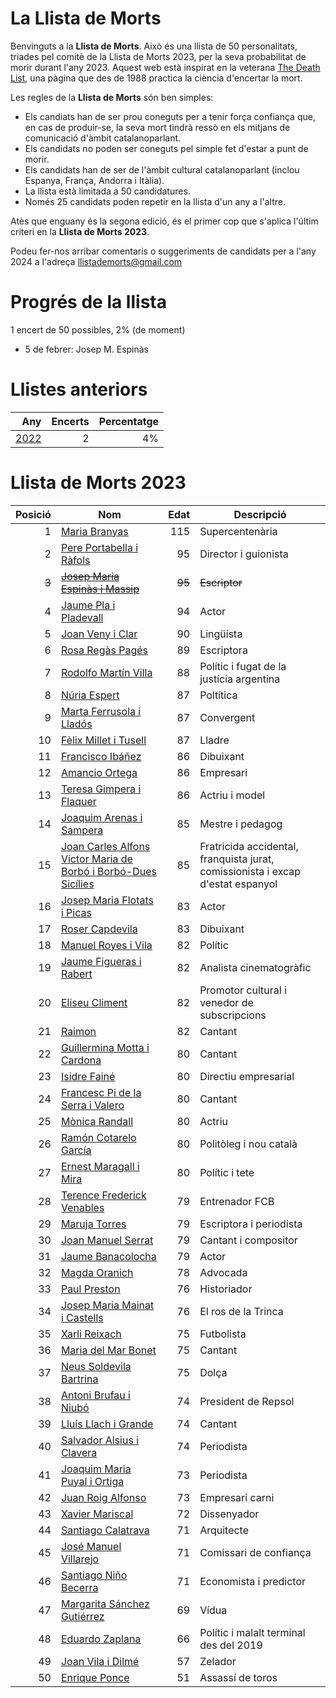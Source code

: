 # La Llista de Morts

Benvinguts a la **Llista de Morts**. Això és una llista de 50 personalitats, triades pel comitè de la Llista de Morts 2023, per la seva probabilitat de morir durant l'any 2023. Aquest web està inspirat en la veterana [The Death List](https://deathlist.net/), una pàgina que des de 1988 practica la ciència d'encertar la mort.

Les regles de la **Llista de Morts** són ben simples:
- Els candiats han de ser prou coneguts per a tenir força confiança que, en cas de produir-se, la seva mort tindrà ressò en els mitjans de comunicació d'àmbit  catalanoparlant.
- Els candidats no poden ser coneguts pel simple fet d'estar a punt de morir.
- Els candidats han de ser de l'àmbit cultural catalanoparlant (inclou Espanya, França, Andorra i Itàlia).
- La llista està limitada a 50 candidatures.
- Només 25 candidats poden repetir en la llista d'un any a l'altre.

Atès que enguany és la segona edició, és el primer cop que s'aplica l'últim criteri en la **Llista de Morts 2023**.

Podeu fer-nos arribar comentaris o suggeriments de candidats per a l'any 2024 a l'adreça llistademorts@gmail.com

# Progrés de la llista

1 encert de 50 possibles, 2% (de moment)
- 5 de febrer: Josep M. Espinàs

# Llistes anteriors

| Any | Encerts | Percentatge|
| --: |--------:|----------: |
| [2022](./2022) | 2 | 4% |


# Llista de Morts 2023


| Posició | Nom | Edat | Descripció |
| ------: |-----|-----:|----------- |
| 1 | [Maria Branyas](https://it.wikipedia.org/wiki/Maria_Branyas_Morera)| 115 | Supercentenària |
| 2 | [Pere Portabella i Ràfols](https://ca.wikipedia.org/wiki/Pere_Portabella_i_R%C3%A0fols)| 95 | Director i guionista |
| ~~3~~ | ~~[Josep Maria Espinàs i Massip](https://ca.wikipedia.org/wiki/Josep_Maria_Espin%C3%A0s_i_Massip)~~| ~~95~~ | ~~Escriptor~~ |
| 4 | [Jaume Pla i Pladevall](https://ca.wikipedia.org/wiki/Jaume_Pla_i_Pladevall)| 94 | Actor |
| 5 | [Joan Veny i Clar](https://ca.wikipedia.org/wiki/Joan_Veny_i_Clar)| 90 | Lingüísta |
| 6 | [Rosa Regàs Pagés](https://ca.wikipedia.org/wiki/Rosa_Reg%C3%A0s_i_Pag%C3%A8s)| 89 | Escriptora |
| 7 | [Rodolfo Martín Villa](https://ca.wikipedia.org/wiki/Rodolfo_Mart%C3%ADn_Villa)| 88 | Polític i fugat de la justícia argentina |
| 8 | [Núria Espert](https://ca.wikipedia.org/wiki/N%C3%BAria_Espert_i_Romero)| 87 | Poltítica |
| 9 | [Marta Ferrusola i Lladós](https://ca.wikipedia.org/wiki/Marta_Ferrusola_i_Llad%C3%B3s)| 87 | Convergent |
| 10 | [Fèlix Millet i Tusell](https://ca.wikipedia.org/wiki/F%C3%A8lix_Millet_i_Tusell)| 87 | Lladre |
| 11 | [Francisco Ibáñez](https://ca.wikipedia.org/wiki/Francisco_Ib%C3%A1%C3%B1ez_Talavera)| 86 | Dibuixant |
| 12 | [Amancio Ortega](https://ca.wikipedia.org/wiki/Amancio_Ortega_Gaona)| 86 | Empresari |
| 13 | [Teresa Gimpera i Flaquer](https://ca.wikipedia.org/wiki/Teresa_Gimpera_i_Flaquer)| 86 | Actriu i model |
| 14 | [Joaquim Arenas i Sampera](https://ca.wikipedia.org/wiki/Joaquim_Arenas_i_Sampera)| 85 | Mestre i pedagog |
| 15 | [Joan Carles Alfons Víctor Maria de Borbó i Borbó-Dues Sicílies](https://ca.wikipedia.org/wiki/Joan_Carles_I_d%27Espanya)| 85 | Fratricida accidental, franquista jurat, comissionista i excap d'estat espanyol |
| 16 | [Josep Maria Flotats i Picas](https://ca.wikipedia.org/wiki/Josep_Maria_Flotats_i_Picas)| 83 | Actor |
| 17 | [Roser Capdevila](https://ca.wikipedia.org/wiki/Roser_Capdevila_i_Valls)| 83 | Dibuixant |
| 18 | [Manuel Royes i Vila](https://ca.wikipedia.org/wiki/Manel_Royes_i_Vila)| 82 | Polític |
| 19 | [Jaume Figueras i Rabert](https://ca.wikipedia.org/wiki/Jaume_Figueras_i_Rabert)| 82 | Analista cinematogràfic |
| 20 | [Eliseu Climent](https://ca.wikipedia.org/wiki/Eliseu_Climent_i_Corber%C3%A0)| 82 | Promotor cultural i venedor de subscripcions |
| 21 | [Raimon](https://ca.wikipedia.org/wiki/Raimon)| 82 | Cantant |
| 22 | [Guillermina Motta i Cardona](https://ca.wikipedia.org/wiki/Guillermina_Motta_i_Cardona)| 80 | Cantant |
| 23 | [Isidre Fainé](https://ca.wikipedia.org/wiki/Isidre_Fain%C3%A9_i_Casas)| 80 | Directiu empresarial |
| 24 | [Francesc Pi de la Serra i Valero](https://ca.wikipedia.org/wiki/Francesc_Pi_de_la_Serra_i_Valero)| 80 | Cantant |
| 25 | [Mònica Randall](https://ca.wikipedia.org/wiki/M%C3%B2nica_Randall)| 80 | Actriu |
| 26 | [Ramón Cotarelo García](https://ca.wikipedia.org/wiki/Ram%C3%B3n_Cotarelo_Garc%C3%ADa)| 80 | Politòleg i nou català |
| 27 | [Ernest Maragall i Mira](https://ca.wikipedia.org/wiki/Ernest_Maragall_i_Mira)| 80 | Polític i tete |
| 28 | [Terence Frederick Venables](https://ca.wikipedia.org/wiki/Terry_Venables)| 79 | Entrenador FCB |
| 29 | [Maruja Torres](https://ca.wikipedia.org/wiki/Maruja_Torres)| 79 | Escriptora i periodista |
| 30 | [Joan Manuel Serrat](https://ca.wikipedia.org/wiki/Joan_Manuel_Serrat_i_Teresa)| 79 | Cantant i compositor |
| 31 | [Jaume Banacolocha](https://ca.wikipedia.org/wiki/Jordi_Banacolocha)| 79 | Actor |
| 32 | [Magda Oranich](https://ca.wikipedia.org/wiki/Magda_Oranich_i_Solagran)| 78 | Advocada |
| 33 | [Paul Preston](https://ca.wikipedia.org/wiki/Paul_Preston)| 76 | Historiador |
| 34 | [Josep Maria Mainat i Castells](https://ca.wikipedia.org/wiki/Josep_Maria_Mainat_i_Castells)| 76 | El ros de la Trinca |
| 35 | [Xarli Reixach](https://ca.wikipedia.org/wiki/Carles_Rexach_i_Cerd%C3%A0)| 75 | Futbolista |
| 36 | [Maria del Mar Bonet](https://ca.wikipedia.org/wiki/Maria_del_Mar_Bonet)| 75 | Cantant |
| 37 | [Neus Soldevila Bartrina](https://criminalia.es/asesino/neus-soldevila/)| 75 | Dolça |
| 38 | [Antoni Brufau i Niubó](https://ca.wikipedia.org/wiki/Antoni_Brufau_i_Niub%C3%B3)| 74 | President de Repsol |
| 39 | [Lluís Llach i Grande](https://ca.wikipedia.org/wiki/Llu%C3%ADs_Llach_i_Grande)| 74 | Cantant |
| 40 | [Salvador Alsius i Clavera](https://ca.wikipedia.org/wiki/Salvador_Alsius_i_Clavera)| 74 | Periodista |
| 41 | [Joaquim Maria Puyal i Ortiga](https://ca.wikipedia.org/wiki/Joaquim_Maria_Puyal_i_Ortiga)| 73 | Periodista |
| 42 | [Juan Roig Alfonso](https://ca.wikipedia.org/wiki/Juan_Roig_Alfonso)| 73 | Empresari carni |
| 43 | [Xavier Mariscal](https://ca.wikipedia.org/wiki/Xavier_Mariscal)| 72 | Dissenyador |
| 44 | [Santiago Calatrava](https://ca.wikipedia.org/wiki/Santiago_Calatrava_Valls)| 71 | Arquitecte |
| 45 | [José Manuel Villarejo](https://ca.wikipedia.org/wiki/Jos%C3%A9_Manuel_Villarejo)| 71 | Comissari de confiança |
| 46 | [Santiago Niño Becerra](https://ca.wikipedia.org/wiki/Santiago_Ni%C3%B1o_Becerra)| 71 | Economista i predictor |
| 47 | [Margarita Sánchez Gutiérrez](https://ca.wikipedia.org/wiki/Margarita_S%C3%A1nchez_Guti%C3%A9rrez)| 69 | Vídua |
| 48 | [Eduardo Zaplana](https://ca.wikipedia.org/wiki/Eduardo_Zaplana_Hern%C3%A1ndez-Soro)| 66 | Polític i malalt terminal des del 2019 |
| 49 | [Joan Vila i Dilmé](https://ca.wikipedia.org/wiki/Joan_Vila_i_Dilm%C3%A9)| 57 | Zelador |
| 50 | [Enrique Ponce](https://ca.wikipedia.org/wiki/Enrique_Ponce)| 51 | Assassí de toros |
